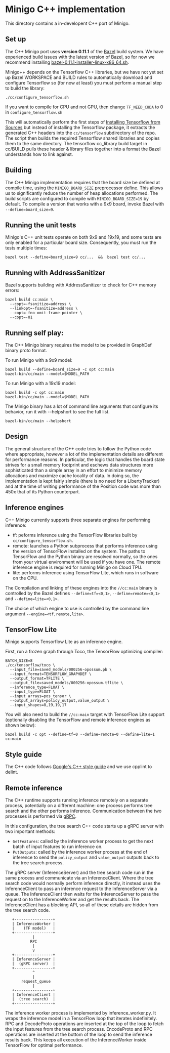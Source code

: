 # Minigo C++ implementation

This directory contains a in-developent C++ port of Minigo.

## Set up

The C++ Minigo port uses __version 0.11.1__ of the [Bazel](https://bazel.build/)
build system. We have experienced build issues with the latest version of Bazel,
so for now we recommend installing
[bazel-0.11.1-installer-linux-x86\_64.sh](https://github.com/bazelbuild/bazel/releases).

Minigo++ depends on the Tensorflow C++ libraries, but we have not yet set up
Bazel WORKSPACE and BUILD rules to automatically download and configure
Tensorflow so (for now at least) you must perform a manual step to build the
library:

```shell
./cc/configure_tensorflow.sh
```

If you want to compile for CPU and not GPU, then change `TF_NEED_CUDA` to 0 in
`configure_tensorflow.sh`

This will automatically perform the first steps of
[Installing Tensorflow from Sources](https://www.tensorflow.org/install/install_sources)
but instead of installing the Tensorflow package, it extracts the generated C++
headers into the `cc/tensorflow` subdirectory of the repo. The script then
builds the required Tensorflow shared libraries and copies them to the same
directory. The tensorflow cc\_library build target in cc/BUILD pulls these
header & library files together into a format the Bazel understands how to link
against.

## Building

The C++ Minigo implementation requires that the board size be defined at compile
time, using the `MINIGO_BOARD_SIZE` preprocessor define. This allows us to
significantly reduce the number of heap allocations performed. The build scripts
are configured to compile with `MINIGO_BOARD_SIZE=19` by default. To compile a
version that works with a 9x9 board, invoke Bazel with `--define=board_size=9`.

## Running the unit tests

Minigo's C++ unit tests operate on both 9x9 and 19x19, and some tests are only
enabled for a particular board size. Consequently, you must run the tests
multiple times:

```shell
bazel test --define=board_size=9 cc/...  &&  bazel test cc/...
```

## Running with AddressSanitizer

Bazel supports building with AddressSanitizer to check for C++ memory errors:

```shell
bazel build cc:main \
  --copt=-fsanitize=address \
  --linkopt=-fsanitize=address \
  --copt=-fno-omit-frame-pointer \
  --copt=-O1
```

## Running self play:

The C++ Minigo binary requires the model to be provided in GraphDef binary
proto format.

To run Minigo with a 9x9 model:

```shell
bazel build --define=board_size=9 -c opt cc:main
bazel-bin/cc/main --model=$MODEL_PATH
```

To run Minigo with a 19x19 model:

```shell
bazel build -c opt cc:main
bazel-bin/cc/main --model=$MODEL_PATH
```

The Minigo binary has a lot of command line arguments that configure its
behavior, run it with --helpshort to see the full list.

```shell
bazel-bin/cc/main --helpshort
```

## Design

The general structure of the C++ code tries to follow the Python code where
appropriate, however a lot of the implementation details are different for
performance reasons. In particular, the logic that handles the board state
strives for a small memory footprint and eschews data structures more
sophisticated than a simple array in an effort to minimize memory allocations
and maximize cache locality of data. In doing so, the implementation is kept
fairly simple (there is no need for a LibertyTracker) and at the time of writing
performance of the Position code was more than 450x that of its Python
counterpart.

## Inference engines

C++ Minigo currently supports three separate engines for performing inference:

 - tf: peforms inference using the TensorFlow libraries built by
   `cc/configure_tensorflow.sh`.
 - remote: launches a Python subprocess that performs inference using the
   version of TensorFlow installed on the system. The paths to TensorFlow and
   the Python binary are resolved normally, so the ones from your virtual
   environment will be used if you have one. The remote inference engine is
   required for running Minigo on Cloud TPU.
 - lite: performs inference using TensorFlow Lite, which runs in software on
   the CPU.

The Compilation and linking of these engines into the `//cc:main` binary is
controlled by the Bazel defines `--define=tf=<0,1>`, `--define=remote=<0,1>`
and `--define=lite=<0,1>`.

The choice of which engine to use is controlled by the command line argument
`--engine=<tf,remote,lite>`.

## TensorFlow Lite

Minigo supports Tensorflow Lite as an inference engine.

First, run a frozen graph through Toco, the TensorFlow optimizing compiler:

```
BATCH_SIZE=8
./cc/tensorflow/toco \
  --input_file=saved_models/000256-opossum.pb \
  --input_format=TENSORFLOW_GRAPHDEF \
  --output_format=TFLITE \
  --output_file=saved_models/000256-opossum.tflite \
  --inference_type=FLOAT \
  --input_type=FLOAT \
  --input_arrays=pos_tensor \
  --output_arrays=policy_output,value_output \
  --input_shapes=8,19,19,17
```

You will also need to build the `//cc:main` target with TensorFlow Lite
support (optionally disabling the TensorFlow and remote inference engines
as shown below):

```
bazel build -c opt --define=tf=0 --define=remote=0 --define=lite=1 cc:main
```


## Style guide

The C++ code follows
[Google's C++ style guide](https://github.com/google/styleguide)
and we use cpplint to delint.

## Remote inference

The C++ runtime supports running inference remotely on a separate process,
potentially on a different machine: one process performs tree search and the
other performs inference. Communication between the two processes is performed
via [gRPC](https://grpc.io/).

In this configuration, the tree search C++ code starts up a gRPC server with
two important methods:

 * `GetFeatures`: called by the inference worker process to get the next batch
    of input features to run inference on.
 * `PutOutputs`: called by the inference worker process at the end of inference
    to send the `policy_output` and `value_output` outputs back to the tree
    search process.

The gRPC server (InferenceServer) and the tree search code run in the same
process and communicate via an InferenceClient. Where the tree search code would
normally perform inference directly, it instead uses the InferenceClient to pass
an inference request to the InferenceServer via a queue. The InferenceClient
then waits for the InferenceServer to pass the request on to the InferenceWorker
and get the results back. The InferenceClient has a blocking API, so all of
these details are hidden from the tree search code.

```
   +-----------------+
   | InferenceWorker |
   |    (TF model)   |
   +-----------------+
            |
           RPC
            |
            v
   +-----------------+
   | InferenceServer |
   |  (gRPC server)  |
   +-----------------+
            ^
            |
       request_queue
            |
   +-----------------+
   | InferenceClient |
   |  (tree search)  |
   +-----------------+
```

The inference worker process is implemented by inference\_worker.py. It wraps
the inference model in a TensorFlow loop that iterates indefinitely. RPC and
DecodeProto operations are inserted at the top of the loop to fetch the input
features from the tree search process. EncodeProto and RPC operations are
inserted at the bottom of the loop to send the inference results back. This
keeps all execution of the InferenceWorker inside TensorFlow for optimal
performance.
